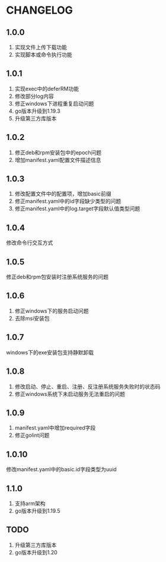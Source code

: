 # CHANGELOG

## 1.0.0

1. 实现文件上传下载功能
2. 实现脚本或命令执行功能

## 1.0.1

1. 实现exec中的deferRM功能
2. 修改部分log内容
3. 修正windows下进程重复启动问题
4. go版本升级到1.19.3
5. 升级第三方库版本

## 1.0.2

1. 修正deb和rpm安装包中的epoch问题
2. 增加manifest.yaml配置文件描述信息

## 1.0.3

1. 修改配置文件中的配置项，增加basic前缀
2. 修正manifest.yaml中的id字段缺少类型的问题
3. 修正manifest.yaml中的log.target字段默认值类型问题

## 1.0.4

修改命令行交互方式

## 1.0.5

修正deb和rpm包安装时注册系统服务的问题

## 1.0.6

1. 修正windows下的服务启动问题
2. 去除msi安装包

## 1.0.7

windows下的exe安装包支持静默卸载

## 1.0.8

1. 修改启动、停止、重启、注册、反注册系统服务失败时的状态码
2. 修正windows系统下未启动服务无法重启的问题

## 1.0.9

1. manifest.yaml中增加required字段
2. 修正golint问题

## 1.0.10

修改manifest.yaml中的basic.id字段类型为uuid

## 1.1.0

1. 支持arm架构
2. go版本升级到1.19.5

## TODO

1. 升级第三方库版本
2. go版本升级到1.20